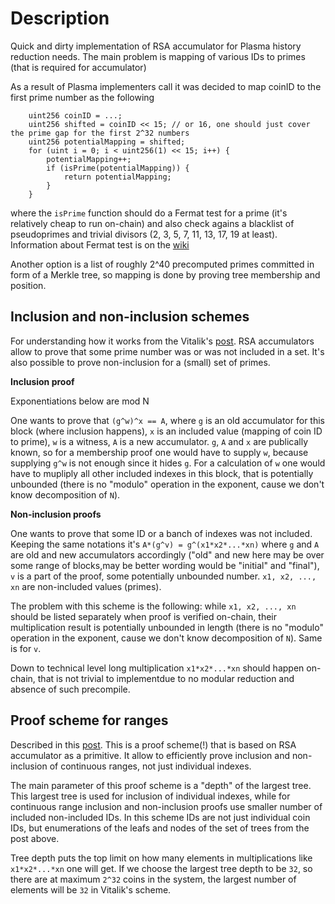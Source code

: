 # Description

Quick and dirty implementation of RSA accumulator for Plasma history reduction needs. The main problem is mapping of various IDs to primes (that is required for accumulator)

As a result of Plasma implementers call it was decided to map coinID to the first prime number as the following

```
    uint256 coinID = ...;
    uint256 shifted = coinID << 15; // or 16, one should just cover the prime gap for the first 2^32 numbers
    uint256 potentialMapping = shifted;
    for (uint i = 0; i < uint256(1) << 15; i++) {
        potentialMapping++;
        if (isPrime(potentialMapping)) {
            return potentialMapping;
        }
    }
```

where the `isPrime` function should do a Fermat test for a prime (it's relatively cheap to run on-chain) and also check agains a blacklist of pseudoprimes and trivial divisors (2, 3, 5, 7, 11, 13, 17, 19 at least). Information about Fermat test is on the [wiki](https://en.wikipedia.org/wiki/Fermat_primality_test)

Another option is a list of roughly 2^40 precomputed primes committed in form of a Merkle tree, so mapping is done by proving tree membership and position.

## Inclusion and non-inclusion schemes
For understanding how it works from the Vitalik's [post](https://ethresear.ch/t/rsa-accumulators-for-plasma-cash-history-reduction/3739). RSA accumulators allow to prove that some prime number was or was not included in a set. It's also possible to prove non-inclusion for a (small) set of primes. 

**Inclusion proof**

Exponentiations below are mod N

One wants to prove that `(g^w)^x == A`, where `g` is an old accumulator for this block (where inclusion happens), `x` is an included value (mapping of coin ID to prime), `w` is a witness, `A` is a new accumulator. `g`, `A` and `x` are publically known, so for a membership proof one would have to supply `w`, because supplying `g^w` is not enough since it hides `g`. For a calculation of `w` one would have to mupliply all other included indexes in this block, that is potentially unbounded (there is no "modulo" operation in the exponent, cause we don't know decomposition of `N`).

**Non-inclusion proofs**

One wants to prove that some ID or a banch of indexes was not included. Keeping the same notations it's `A*(g^v) = g^(x1*x2*...*xn)` where `g` and `A` are old and new accumulators accordingly ("old" and new here may be over some range of blocks,may be better wording would be "initial" and "final"), `v` is a part of the proof, some potentially unbounded number. `x1, x2, ..., xn` are non-included values (primes).

The problem with this scheme is the following: while `x1, x2, ..., xn` should be listed separately when proof is verified on-chain, their multiplication result is potentially unbounded in length (there is no "modulo" operation in the exponent, cause we don't know decomposition of `N`). Same is for `v`.

Down to technical level long multiplication `x1*x2*...*xn` should happen on-chain, that is not trivial to implementdue to no modular reduction and absence of such precompile.

## Proof scheme for ranges

Described in this [post](https://ethresear.ch/t/log-coins-sized-proofs-of-inclusion-and-exclusion-for-rsa-accumulators/3839). This is a proof scheme(!) that is based on RSA accumulator as a primitive. It allow to efficiently prove inclusion and non-inclusion of continuous ranges, not just individual indexes.

The main parameter of this proof scheme is a "depth" of the largest tree. This largest tree is used for inclusion of individual indexes, while for continuous range inclusion and non-inclusion proofs use smaller number of included non-included IDs. In this scheme IDs are not just individual coin IDs, but enumerations of the leafs and nodes of the set of trees from the post above.

Tree depth puts the top limit on how many elements in multiplications like `x1*x2*...*xn` one will get. If we choose the largest tree depth to be `32`, so there are at maximum `2^32` coins in the system, the largest number of elements will be `32` in Vitalik's scheme.